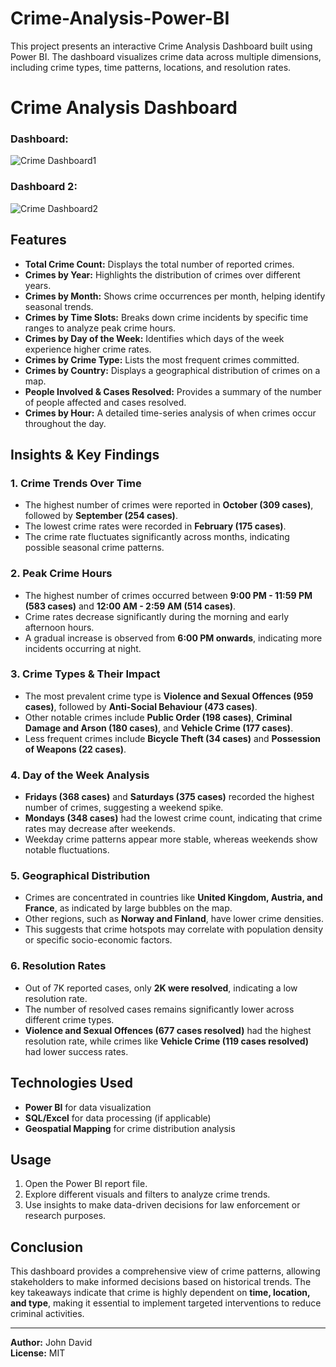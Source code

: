 # Crime-Analysis-Power-BI
This project presents an interactive Crime Analysis Dashboard built using Power BI. The dashboard visualizes crime data across multiple dimensions, including crime types, time patterns, locations, and resolution rates.

# Crime Analysis Dashboard

### Dashboard:

![Crime Dashboard1](https://github.com/user-attachments/assets/8f4c2851-4168-4c66-8a06-547abf2639d3)

### Dashboard 2:

![Crime Dashboard2](https://github.com/user-attachments/assets/0b48d55a-7be8-416f-9f70-538732ecaf49)


## Features
- **Total Crime Count:** Displays the total number of reported crimes.
- **Crimes by Year:** Highlights the distribution of crimes over different years.
- **Crimes by Month:** Shows crime occurrences per month, helping identify seasonal trends.
- **Crimes by Time Slots:** Breaks down crime incidents by specific time ranges to analyze peak crime hours.
- **Crimes by Day of the Week:** Identifies which days of the week experience higher crime rates.
- **Crimes by Crime Type:** Lists the most frequent crimes committed.
- **Crimes by Country:** Displays a geographical distribution of crimes on a map.
- **People Involved & Cases Resolved:** Provides a summary of the number of people affected and cases resolved.
- **Crimes by Hour:** A detailed time-series analysis of when crimes occur throughout the day.

## Insights & Key Findings

### 1. **Crime Trends Over Time**
- The highest number of crimes were reported in **October (309 cases)**, followed by **September (254 cases)**.
- The lowest crime rates were recorded in **February (175 cases)**.
- The crime rate fluctuates significantly across months, indicating possible seasonal crime patterns.

### 2. **Peak Crime Hours**
- The highest number of crimes occurred between **9:00 PM - 11:59 PM (583 cases)** and **12:00 AM - 2:59 AM (514 cases)**.
- Crime rates decrease significantly during the morning and early afternoon hours.
- A gradual increase is observed from **6:00 PM onwards**, indicating more incidents occurring at night.

### 3. **Crime Types & Their Impact**
- The most prevalent crime type is **Violence and Sexual Offences (959 cases)**, followed by **Anti-Social Behaviour (473 cases)**.
- Other notable crimes include **Public Order (198 cases)**, **Criminal Damage and Arson (180 cases)**, and **Vehicle Crime (177 cases)**.
- Less frequent crimes include **Bicycle Theft (34 cases)** and **Possession of Weapons (22 cases)**.

### 4. **Day of the Week Analysis**
- **Fridays (368 cases)** and **Saturdays (375 cases)** recorded the highest number of crimes, suggesting a weekend spike.
- **Mondays (348 cases)** had the lowest crime count, indicating that crime rates may decrease after weekends.
- Weekday crime patterns appear more stable, whereas weekends show notable fluctuations.

### 5. **Geographical Distribution**
- Crimes are concentrated in countries like **United Kingdom, Austria, and France**, as indicated by large bubbles on the map.
- Other regions, such as **Norway and Finland**, have lower crime densities.
- This suggests that crime hotspots may correlate with population density or specific socio-economic factors.

### 6. **Resolution Rates**
- Out of 7K reported cases, only **2K were resolved**, indicating a low resolution rate.
- The number of resolved cases remains significantly lower across different crime types.
- **Violence and Sexual Offences (677 cases resolved)** had the highest resolution rate, while crimes like **Vehicle Crime (119 cases resolved)** had lower success rates.

## Technologies Used
- **Power BI** for data visualization
- **SQL/Excel** for data processing (if applicable)
- **Geospatial Mapping** for crime distribution analysis

## Usage
1. Open the Power BI report file.
2. Explore different visuals and filters to analyze crime trends.
3. Use insights to make data-driven decisions for law enforcement or research purposes.

## Conclusion
This dashboard provides a comprehensive view of crime patterns, allowing stakeholders to make informed decisions based on historical trends. The key takeaways indicate that crime is highly dependent on **time, location, and type**, making it essential to implement targeted interventions to reduce criminal activities.

---
**Author:** John David  
**License:** MIT  
